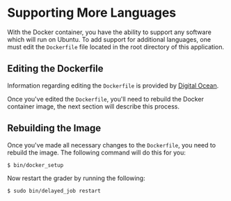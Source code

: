 # Supporting More Languages

With the Docker container, you have the ability to support any software which will run on Ubuntu. To add support for additional languages, one must edit the `Dockerfile` file located in the root directory of this application.

## Editing the Dockerfile

Information regarding editing the `Dockerfile` is provided by [Digital Ocean](https://www.digitalocean.com/community/tutorials/docker-explained-using-dockerfiles-to-automate-building-of-images).

Once you've edited the `Dockerfile`, you'll need to rebuild the Docker container image, the next section will describe this process.

## Rebuilding the Image

Once you've made all necessary changes to the `Dockerfile`, you need to rebuild the image. The following command will do this for you:

```bash
$ bin/docker_setup
```

Now restart the grader by running the following:

```bash
$ sudo bin/delayed_job restart
```
